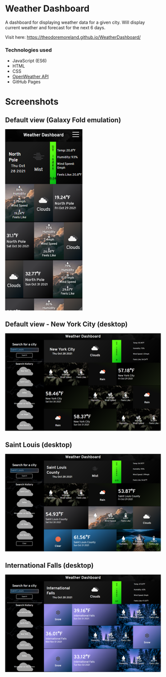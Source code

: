 # Weather Dashboard
A dashboard for displaying weather data for a given city. Will display current weather and forecast for the next
6 days.

Visit here: https://theodoremoreland.github.io/WeatherDashboard/

### Technologies used
- JavaScript (ES6)
- HTML
- CSS
- [OpenWeather API](https://openweathermap.org/api/)
- GitHub Pages

# Screenshots

## Default view (Galaxy Fold emulation)
<img src="presentation/1.PNG" width="250">

## Default view - New York City (desktop)
<img src="presentation/2.PNG" width="700">

## Saint Louis (desktop)
<img src="presentation/3.PNG" width="700">

## International Falls (desktop)
<img src="presentation/4.PNG" width="700">
